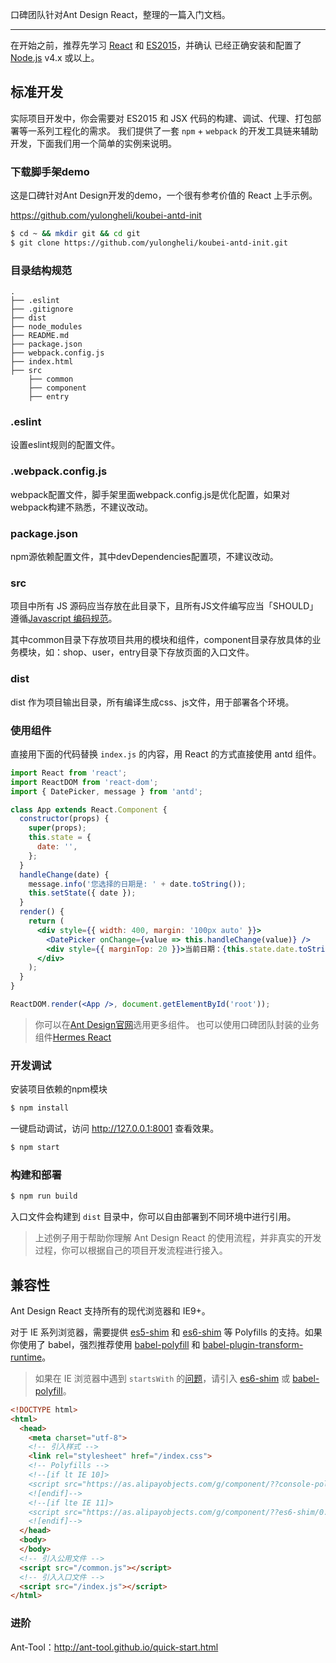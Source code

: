 口碑团队针对Ant Design React，整理的一篇入门文档。

---

在开始之前，推荐先学习 [React](http://reactjs.cn/react/docs/getting-started-zh-CN.html) 和 [ES2015](http://es6.ruanyifeng.com/)，并确认 已经正确安装和配置了 [Node.js](https://nodejs.org/) v4.x 或以上。


## 标准开发

实际项目开发中，你会需要对 ES2015 和 JSX 代码的构建、调试、代理、打包部署等一系列工程化的需求。
我们提供了一套 `npm` + `webpack` 的开发工具链来辅助开发，下面我们用一个简单的实例来说明。

### 下载脚手架demo

这是口碑针对Ant Design开发的demo，一个很有参考价值的 React 上手示例。

https://github.com/yulongheli/koubei-antd-init

```bash
$ cd ~ && mkdir git && cd git
$ git clone https://github.com/yulongheli/koubei-antd-init.git
```

### 目录结构规范

```
.
├── .eslint
├── .gitignore
├── dist
├── node_modules
├── README.md
├── package.json
├── webpack.config.js
├── index.html
├── src
    ├── common
    ├── component
    ├── entry
```

### .eslint

设置eslint规则的配置文件。

### .webpack.config.js

webpack配置文件，脚手架里面webpack.config.js是优化配置，如果对webpack构建不熟悉，不建议改动。

### package.json

npm源依赖配置文件，其中devDependencies配置项，不建议改动。

### src

项目中所有 JS 源码应当存放在此目录下，且所有JS文件编写应当「SHOULD」遵循[Javascript 编码规范](https://github.com/airbnb/javascript)。

其中common目录下存放项目共用的模块和组件，component目录存放具体的业务模块，如：shop、user，entry目录下存放页面的入口文件。

### dist

dist 作为项目输出目录，所有编译生成css、js文件，用于部署各个环境。

### 使用组件

直接用下面的代码替换 `index.js` 的内容，用 React 的方式直接使用 antd 组件。

```jsx
import React from 'react';
import ReactDOM from 'react-dom';
import { DatePicker, message } from 'antd';

class App extends React.Component {
  constructor(props) {
    super(props);
    this.state = {
      date: '',
    };
  }
  handleChange(date) {
    message.info('您选择的日期是: ' + date.toString());
    this.setState({ date });
  }
  render() {
    return (
      <div style={{ width: 400, margin: '100px auto' }}>
        <DatePicker onChange={value => this.handleChange(value)} />
        <div style={{ marginTop: 20 }}>当前日期：{this.state.date.toString()}</div>
      </div>
    );
  }
}

ReactDOM.render(<App />, document.getElementById('root'));
```

> 你可以在[Ant Design官网](https://ant.design/components/button-cn/)选用更多组件。
> 也可以使用口碑团队封装的业务组件[Hermes React](http://hermes.koubei.com/components/img-upload/)

### 开发调试

安装项目依赖的npm模块

```bash
$ npm install
```

一键启动调试，访问 http://127.0.0.1:8001 查看效果。

```bash
$ npm start
```

### 构建和部署

```bash
$ npm run build
```

入口文件会构建到 `dist` 目录中，你可以自由部署到不同环境中进行引用。

> 上述例子用于帮助你理解 Ant Design React 的使用流程，并非真实的开发过程，你可以根据自己的项目开发流程进行接入。

## 兼容性

Ant Design React 支持所有的现代浏览器和 IE9+。

对于 IE 系列浏览器，需要提供 [es5-shim](https://github.com/es-shims/es5-shim) 和 [es6-shim](https://github.com/paulmillr/es6-shim) 等 Polyfills 的支持。如果你使用了 babel，强烈推荐使用 [babel-polyfill](https://babeljs.io/docs/usage/polyfill/) 和 [babel-plugin-transform-runtime](https://babeljs.io/docs/plugins/transform-runtime/)。

> 如果在 IE 浏览器中遇到 `startsWith` 的[问题](https://github.com/ant-design/ant-design/issues/3400#issuecomment-253181445)，请引入 [es6-shim](https://github.com/paulmillr/es6-shim) 或 [babel-polyfill](https://babeljs.io/docs/usage/polyfill/)。

```html
<!DOCTYPE html>
<html>
  <head>
    <meta charset="utf-8">
    <!-- 引入样式 -->
    <link rel="stylesheet" href="/index.css">
    <!-- Polyfills -->
    <!--[if lt IE 10]>
    <script src="https://as.alipayobjects.com/g/component/??console-polyfill/0.2.2/index.js,es5-shim/4.5.7/es5-shim.min.js,es5-shim/4.5.7/es5-sham.min.js,es6-shim/0.35.1/es6-sham.min.js,es6-shim/0.35.1/es6-shim.min.js,html5shiv/3.7.2/html5shiv.min.js,media-match/2.0.2/media.match.min.js"></script>
    <![endif]-->
    <!--[if lte IE 11]>
    <script src="https://as.alipayobjects.com/g/component/??es6-shim/0.35.1/es6-sham.min.js,es6-shim/0.35.1/es6-shim.min.js"></script>
    <![endif]-->
  </head>
  <body>
  </body>
  <!-- 引入公用文件 -->
  <script src="/common.js"></script>
  <!-- 引入入口文件 -->
  <script src="/index.js"></script>
</html>
```

### 进阶

Ant-Tool：http://ant-tool.github.io/quick-start.html

